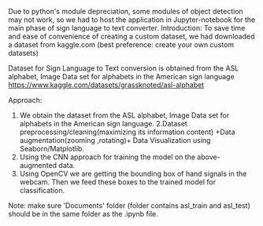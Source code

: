 Due to python's module depreciation, some modules of object detection may not work, so we had to host the application in Jupyter-notebook for the main phase of sign language to text converter.
Introduction:
To save time and ease of convenience of creating a custom dataset, we had downloaded a dataset from kaggle.com (best preference: create your own custom datasets)

Dataset  for Sign Language to Text conversion  is obtained from the ASL alphabet, Image Data set for  alphabets in the American sign language 
https://www.kaggle.com/datasets/grassknoted/asl-alphabet

Approach:
1. We obtain the dataset from the ASL alphabet, Image Data set for alphabets in the American sign language.
2.Dataset preprocessing/cleaning(maximizing its information content) +Data augmentation(zooming ,rotating)+ Data Visualization using Seaborn/Matplotlib.
3. Using the CNN approach for training the model on the above-augmented data.
4. Using OpenCV we are getting the bounding box of hand signals in the webcam. Then we feed these boxes to the trained model for classification.

Note: make sure 'Documents' folder (folder contains asl_train and asl_test) should be in the same folder as the .ipynb file.
